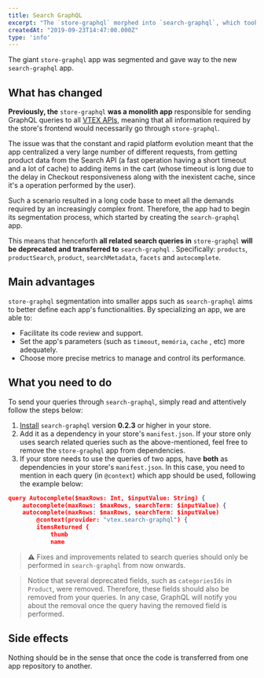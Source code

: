 ```yaml
---
title: Search GraphQL 
excerpt: "The `store-graphql` morphed into `search-graphql`, which took over responsibility for your store's GraphQL search related queries."
createdAt: "2019-09-23T14:47:00.000Z"
type: 'info'
---
```

The giant `store-graphql` app was segmented and gave way to the new `search-graphql` app.

## What has changed

**Previously, the** `store-graphql` **was a monolith app** responsible for sending GraphQL queries to all [VTEX APIs](https://help.vtex.com/developer-docs), meaning that all information required by the store's frontend would necessarily go through `store-graphql`.

The issue was that the constant and rapid platform evolution meant that the app centralized a very large number of different requests, from getting product data from the Search API (a fast operation having a short timeout and a lot of cache) to adding items in the cart (whose timeout is long due to the delay in Checkout responsiveness along with the inexistent cache, since it's a operation performed by the user).

Such a scenario resulted in a long code base to meet all the demands required by an increasingly complex front. Therefore, the app had to begin its segmentation process, which started by creating the `search-graphql` app.  

This means that henceforth **all related search queries in** `store-graphql` **will be deprecated and transferred to** `search-graphql` . Specifically: `products`, `productSearch`, `product`, `searchMetadata`, `facets` and `autocomplete`.

## Main advantages

`store-graphql` segmentation into smaller apps such as `search-graphql` aims to better define each app's functionalities. By specializing an app, we are able to:

- Facilitate its code review and support.
- Set the app's parameters (such as `timeout`, `memória`, `cache` , etc) more adequately.
- Choose more precise metrics to manage and control its performance.

## What you need to do

To send your queries through `search-graphql`, simply read and attentively follow the steps below:

1. [Install](https://developers.vtex.com/docs/guides/vtex-io-documentation-installing-an-app) `search-graphql` version **0.2.3** or higher in your store.
2. Add it as a dependency in your store's `manifest.json`. If your store only uses search related queries such as the above-mentioned, feel free to remove the `store-graphql` app from dependencies.
3. If your store needs to use the queries of two apps, have **both** as dependencies in your store's `manifest.json`. In this case, you need to mention in each query (in `@context`) which app should be used, following the example below:

```json
query Autocomplete($maxRows: Int, $inputValue: String) {
    autocomplete(maxRows: $maxRows, searchTerm: $inputValue) {
    autocomplete(maxRows: $maxRows, searchTerm: $inputValue)
        @context(provider: "vtex.search-graphql") {
        itemsReturned {
            thumb
            name
```

> ⚠️ Fixes and improvements related to search queries should only be performed in `search-graphql` from now onwards.

> Notice that several deprecated fields, such as `categoriesIds` in `Product`, were removed. Therefore, these fields should also be removed from your queries. In any case, GraphQL will notify you about the removal once the query having the removed field is performed.

## Side effects

Nothing should be in the sense that once the code is transferred from one app repository to another.
